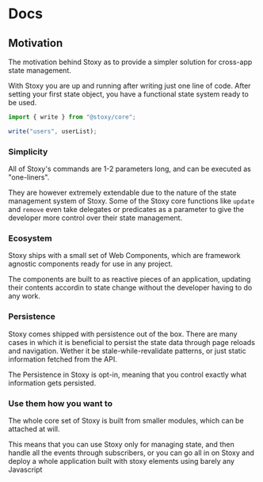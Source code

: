 # Docs

## Motivation

The motivation behind Stoxy as to provide a simpler solution for cross-app state management.

With Stoxy you are up and running after writing just one line of code. After setting your first state object, 
you have a functional state system ready to be used.

```js copy
import { write } from "@stoxy/core";

write("users", userList);
```

### Simplicity

All of Stoxy's commands are 1-2 parameters long, and can be executed as "one-liners".

They are however extremely extendable due to the nature of the state management system of Stoxy. Some of the Stoxy core
functions like `update` and `remove`  even take delegates or predicates as a parameter to give the developer
more control over their state management.

### Ecosystem

Stoxy ships with a small set of Web Components, which are framework agnostic components ready for use in any project.

The components are built to as reactive pieces of an application, updating their contents accordin to state
change without the developer having to do any work.

### Persistence

Stoxy comes shipped with persistence out of the box. There are many cases in which it is beneficial to persist the state
data through page reloads and navigation. Wether it be stale-while-revalidate patterns, or just static information fetched 
from the API.

The Persistence in Stoxy is opt-in, meaning that you control exactly what information gets persisted.


### Use them how you want to

The whole core set of Stoxy is built from smaller modules, which can be attached at will.

This means that you can use Stoxy only for managing state, and then handle all the events through subscribers,
or you can go all in on Stoxy and deploy a whole application built with stoxy elements using barely any Javascript

